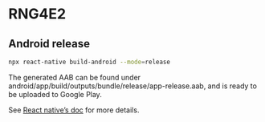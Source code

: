 # RNG4E2

## Android release

```zsh
npx react-native build-android --mode=release
```

The generated AAB can be found under android/app/build/outputs/bundle/release/app-release.aab, and is ready to be uploaded to Google Play.

See [React native’s doc](https://reactnative.dev/docs/signed-apk-android) for more details.